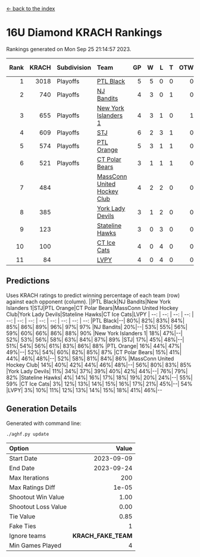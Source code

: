 [<- back to the index](readme.md)
# 16U Diamond KRACH Rankings
Rankings generated on Mon Sep 25 21:14:57 2023.

Rank|KRACH|Subdivision|Team|GP|W|L|T|OTW|OTL|SoS|Exp Wins|Win Diff
---:|---:|:---|:---|---:|---:|---:|---:|---:|---:|---:|---:|---:
1|3018|Playoffs|[PTL Black](https://gamesheetstats.com/seasons/3663/teams/140833/schedule)|5|5|0|0|0|0|450|5.8|-0.0
2|740|Playoffs|[NJ Bandits](https://gamesheetstats.com/seasons/3663/teams/140836/schedule)|4|3|0|1|0|0|253|4.7|0.0
3|655|Playoffs|[New York Islanders 1](https://gamesheetstats.com/seasons/3663/teams/140847/schedule)|4|3|1|0|1|0|360|3.9|0.0
4|609|Playoffs|[STJ](https://gamesheetstats.com/seasons/3663/teams/140841/schedule)|6|2|3|1|0|1|1273|3.7|-0.0
5|574|Playoffs|[PTL Orange](https://gamesheetstats.com/seasons/3663/teams/140842/schedule)|5|3|1|1|0|0|345|4.7|-0.0
6|521|Playoffs|[CT Polar Bears](https://gamesheetstats.com/seasons/3663/teams/140834/schedule)|3|1|1|1|0|0|524|2.7|0.0
7|484||[MassConn United Hockey Club](https://gamesheetstats.com/seasons/3663/teams/140835/schedule)|4|2|2|0|0|0|1330|2.8|-0.0
8|385||[York Lady Devils](https://gamesheetstats.com/seasons/3663/teams/140845/schedule)|3|1|2|0|0|0|840|1.9|0.0
9|123||[Stateline Hawks](https://gamesheetstats.com/seasons/3663/teams/140840/schedule)|3|0|3|0|0|0|618|0.9|0.0
10|100||[CT Ice Cats](https://gamesheetstats.com/seasons/3663/teams/140846/schedule)|4|0|4|0|0|0|995|0.8|-0.0
11|84||[LVPY](https://gamesheetstats.com/seasons/3663/teams/140844/schedule)|4|0|4|0|0|0|548|0.9|0.0

## Predictions
Uses KRACH ratings to predict winning percentage of each team (row) against each opponent (column).
||PTL Black|NJ Bandits|New York Islanders 1|STJ|PTL Orange|CT Polar Bears|MassConn United Hockey Club|York Lady Devils|Stateline Hawks|CT Ice Cats|LVPY
| --: | --: | --: | --: | --: | --: | --: | --: | --: | --: | --: | --: 
|PTL Black|--| 80%| 82%| 83%| 84%| 85%| 86%| 89%| 96%| 97%| 97%
|NJ Bandits| 20%|--| 53%| 55%| 56%| 59%| 60%| 66%| 86%| 88%| 90%
|New York Islanders 1| 18%| 47%|--| 52%| 53%| 56%| 58%| 63%| 84%| 87%| 89%
|STJ| 17%| 45%| 48%|--| 51%| 54%| 56%| 61%| 83%| 86%| 88%
|PTL Orange| 16%| 44%| 47%| 49%|--| 52%| 54%| 60%| 82%| 85%| 87%
|CT Polar Bears| 15%| 41%| 44%| 46%| 48%|--| 52%| 58%| 81%| 84%| 86%
|MassConn United Hockey Club| 14%| 40%| 42%| 44%| 46%| 48%|--| 56%| 80%| 83%| 85%
|York Lady Devils| 11%| 34%| 37%| 39%| 40%| 42%| 44%|--| 76%| 79%| 82%
|Stateline Hawks|  4%| 14%| 16%| 17%| 18%| 19%| 20%| 24%|--| 55%| 59%
|CT Ice Cats|  3%| 12%| 13%| 14%| 15%| 16%| 17%| 21%| 45%|--| 54%
|LVPY|  3%| 10%| 11%| 12%| 13%| 14%| 15%| 18%| 41%| 46%|--

## Generation Details

Generated with command line:
```
./aghf.py update
```

| Option | Value |
| :----- | ----: |
| Start Date | 2023-09-09 |
| End Date | 2023-09-24 |
| Max Iterations | 200 |
| Max Ratings Diff | 1e-05 |
| Shootout Win Value | 1.00 |
| Shootout Loss Value | 0.00 |
| Tie Value | 0.85 |
| Fake Ties | 1 |
| Ignore teams | __KRACH_FAKE_TEAM__ |
| Min Games Played | 4 |

